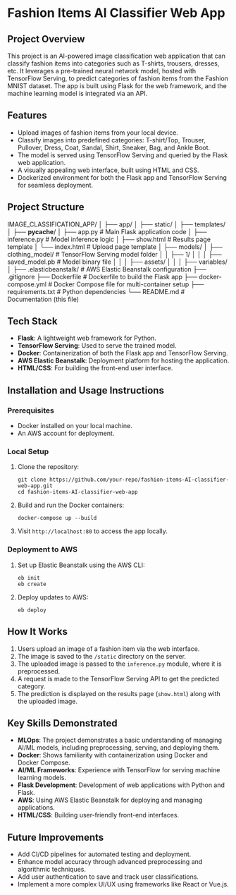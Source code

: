 # Fashion Items AI Classifier Web App

## Project Overview

This project is an AI-powered image classification web application that can classify fashion items into categories such as T-shirts, trousers, dresses, etc. It leverages a pre-trained neural network model, hosted with TensorFlow Serving, to predict categories of fashion items from the Fashion MNIST dataset. The app is built using Flask for the web framework, and the machine learning model is integrated via an API.

## Features

- Upload images of fashion items from your local device.
- Classify images into predefined categories: T-shirt/Top, Trouser, Pullover, Dress, Coat, Sandal, Shirt, Sneaker, Bag, and Ankle Boot.
- The model is served using TensorFlow Serving and queried by the Flask web application.
- A visually appealing web interface, built using HTML and CSS.
- Dockerized environment for both the Flask app and TensorFlow Serving for seamless deployment.

## Project Structure

IMAGE_CLASSIFICATION_APP/
│
├── app/
│   ├── static/
│   ├── templates/
│   ├── __pycache__/
│   ├── app.py             # Main Flask application code
│   ├── inference.py        # Model inference logic
│   ├── show.html           # Results page template
│   └── index.html          # Upload page template
│
├── models/
│   ├── clothing_model/     # TensorFlow Serving model folder
│   │   ├── 1/
│   │   │   ├── saved_model.pb  # Model binary file
│   │   │   ├── assets/
│   │   │   ├── variables/
│
├── .elasticbeanstalk/       # AWS Elastic Beanstalk configuration
├── .gitignore
├── Dockerfile               # Dockerfile to build the Flask app
├── docker-compose.yml       # Docker Compose file for multi-container setup
├── requirements.txt         # Python dependencies
└── README.md                # Documentation (this file)


## Tech Stack

- **Flask**: A lightweight web framework for Python.
- **TensorFlow Serving**: Used to serve the trained model.
- **Docker**: Containerization of both the Flask app and TensorFlow Serving.
- **AWS Elastic Beanstalk**: Deployment platform for hosting the application.
- **HTML/CSS**: For building the front-end user interface.

## Installation and Usage Instructions

### Prerequisites

- Docker installed on your local machine.
- An AWS account for deployment.

### Local Setup

1. Clone the repository:
    ```
    git clone https://github.com/your-repo/fashion-items-AI-classifier-web-app.git
    cd fashion-items-AI-classifier-web-app
    ```

2. Build and run the Docker containers:
    ```
    docker-compose up --build
    ```

3. Visit `http://localhost:80` to access the app locally.

### Deployment to AWS

1. Set up Elastic Beanstalk using the AWS CLI:
    ```
    eb init
    eb create
    ```

2. Deploy updates to AWS:
    ```
    eb deploy
    ```

## How It Works

1. Users upload an image of a fashion item via the web interface.
2. The image is saved to the `/static` directory on the server.
3. The uploaded image is passed to the `inference.py` module, where it is preprocessed.
4. A request is made to the TensorFlow Serving API to get the predicted category.
5. The prediction is displayed on the results page (`show.html`) along with the uploaded image.

## Key Skills Demonstrated

- **MLOps**: The project demonstrates a basic understanding of managing AI/ML models, including preprocessing, serving, and deploying them.
- **Docker**: Shows familiarity with containerization using Docker and Docker Compose.
- **AI/ML Frameworks**: Experience with TensorFlow for serving machine learning models.
- **Flask Development**: Development of web applications with Python and Flask.
- **AWS**: Using AWS Elastic Beanstalk for deploying and managing applications.
- **HTML/CSS**: Building user-friendly front-end interfaces.

## Future Improvements

- Add CI/CD pipelines for automated testing and deployment.
- Enhance model accuracy through advanced preprocessing and algorithmic techniques.
- Add user authentication to save and track user classifications.
- Implement a more complex UI/UX using frameworks like React or Vue.js.

